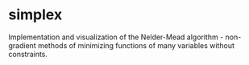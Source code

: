 # simplex
Implementation and visualization of the Nelder-Mead algorithm - non-gradient methods of minimizing functions of many variables without constraints.
